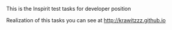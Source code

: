This is the Inspirit test tasks for developer position

Realization of this tasks you can see at http://krawitzzz.github.io
